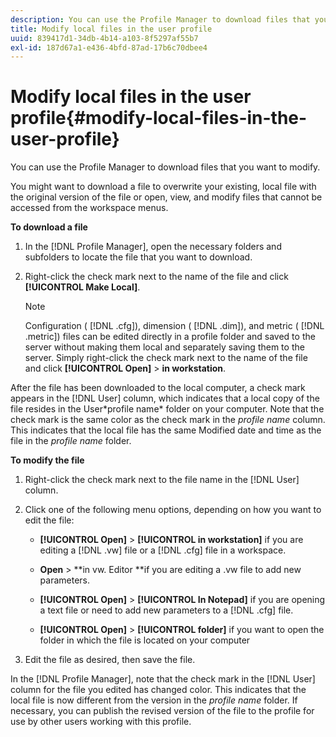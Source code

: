 ```yaml
---
description: You can use the Profile Manager to download files that you want to modify.
title: Modify local files in the user profile
uuid: 839417d1-34db-4b14-a103-8f5297af55b7
exl-id: 187d67a1-e436-4bfd-87ad-17b6c70dbee4
---
```

# Modify local files in the user profile{#modify-local-files-in-the-user-profile}

You can use the Profile Manager to download files that you want to modify.

 You might want to download a file to overwrite your existing, local file with the original version of the file or open, view, and modify files that cannot be accessed from the workspace menus.

**To download a file**

1. In the [!DNL Profile Manager], open the necessary folders and subfolders to locate the file that you want to download. 
1. Right-click the check mark next to the name of the file and click **[!UICONTROL Make Local]**.

   >[!NOTE]
   >
   >Configuration ( [!DNL .cfg]), dimension ( [!DNL .dim]), and metric ( [!DNL .metric]) files can be edited directly in a profile folder and saved to the server without making them local and separately saving them to the server. Simply right-click the check mark next to the name of the file and click **[!UICONTROL Open]** > **in workstation**.

After the file has been downloaded to the local computer, a check mark appears in the [!DNL User] column, which indicates that a local copy of the file resides in the User\*profile name* folder on your computer. Note that the check mark is the same color as the check mark in the *profile name* column. This indicates that the local file has the same Modified date and time as the file in the *profile name* folder.

**To modify the file**

1. Right-click the check mark next to the file name in the [!DNL User] column. 
1. Click one of the following menu options, depending on how you want to edit the file:

    * **[!UICONTROL Open]** > **[!UICONTROL in workstation]** if you are editing a [!DNL .vw] file or a [!DNL .cfg] file in a workspace. 
    
    * **Open** > **in vw. Editor **if you are editing a .vw file to add new parameters. 
    
    * **[!UICONTROL Open]** > **[!UICONTROL In Notepad]** if you are opening a text file or need to add new parameters to a [!DNL .cfg] file. 
    
    * **[!UICONTROL Open]** > **[!UICONTROL folder]** if you want to open the folder in which the file is located on your computer

1. Edit the file as desired, then save the file.

In the [!DNL Profile Manager], note that the check mark in the [!DNL User] column for the file you edited has changed color. This indicates that the local file is now different from the version in the *profile name* folder. If necessary, you can publish the revised version of the file to the profile for use by other users working with this profile.
